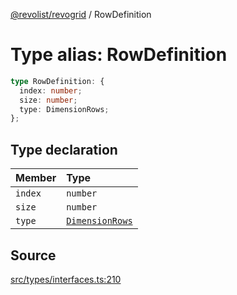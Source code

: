 [@revolist/revogrid](README.md) / RowDefinition

# Type alias: RowDefinition

```ts
type RowDefinition: {
  index: number;
  size: number;
  type: DimensionRows;
};
```

## Type declaration

| Member | Type |
| :------ | :------ |
| `index` | `number` |
| `size` | `number` |
| `type` | [`DimensionRows`](Type.DimensionRows.md) |

## Source

[src/types/interfaces.ts:210](https://github.com/revolist/revogrid/blob/ace6403c43f42f0eb026a7e73c0ae179d3a4c66f/src/types/interfaces.ts#L210)
